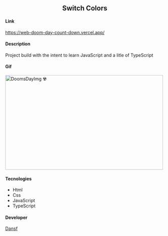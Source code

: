 <h2 align="center">Switch Colors</h2>

<h4>Link</h4>
<a href="https://web-doom-day-count-down.vercel.app/">https://web-doom-day-count-down.vercel.app/</a>

<h4>Description</h4>
<p>Project build with the intent to learn JavaScript and a litle of TypeScript</p>

<h4>Gif</h4>
<img height="300px" width="500px" src="/explosion.gif" alt="DoomsDayImg ☢️"/>

<h4>Tecnologies</h4>
<ul>
  <li>Html</li>
  <li>Css</li>
  <li>JavaScript</li>
  <li>TypeScript</li>
</ul>
<h4>Developer</h4>
<a href="https://github.com/dansf">Dansf </a>
